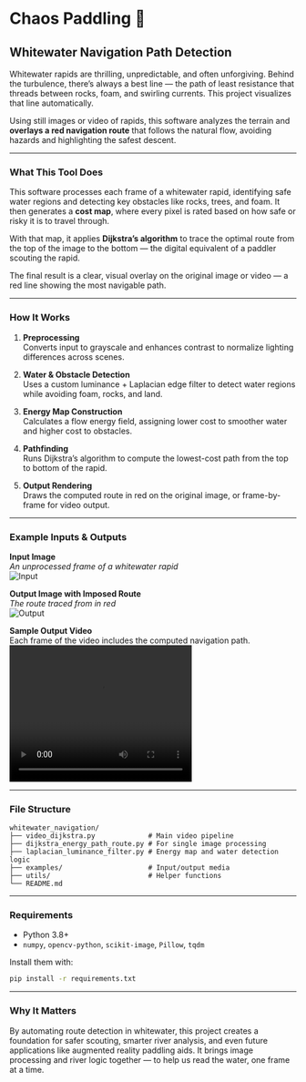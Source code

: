 # Chaos Paddling 🛶

## Whitewater Navigation Path Detection

Whitewater rapids are thrilling, unpredictable, and often unforgiving. Behind the turbulence, there’s always a best line — the path of least resistance that threads between rocks, foam, and swirling currents. This project visualizes that line automatically.

Using still images or video of rapids, this software analyzes the terrain and **overlays a red navigation route** that follows the natural flow, avoiding hazards and highlighting the safest descent.

---

### What This Tool Does

This software processes each frame of a whitewater rapid, identifying safe water regions and detecting key obstacles like rocks, trees, and foam. It then generates a **cost map**, where every pixel is rated based on how safe or risky it is to travel through.

With that map, it applies **Dijkstra’s algorithm** to trace the optimal route from the top of the image to the bottom — the digital equivalent of a paddler scouting the rapid.

The final result is a clear, visual overlay on the original image or video — a red line showing the most navigable path.

---

### How It Works

1. **Preprocessing**  
   Converts input to grayscale and enhances contrast to normalize lighting differences across scenes.

2. **Water & Obstacle Detection**  
   Uses a custom luminance + Laplacian edge filter to detect water regions while avoiding foam, rocks, and land.

3. **Energy Map Construction**  
   Calculates a flow energy field, assigning lower cost to smoother water and higher cost to obstacles.

4. **Pathfinding**  
   Runs Dijkstra’s algorithm to compute the lowest-cost path from the top to bottom of the rapid.

5. **Output Rendering**  
   Draws the computed route in red on the original image, or frame-by-frame for video output.

---

### Example Inputs & Outputs

**Input Image**  
*An unprocessed frame of a whitewater rapid*  
![Input](test_images/13_dark_test4.jpg)

**Output Image with Imposed Route**  
*The route traced from in red*  
![Output](Image_Results/13_image_result.jpg)

**Sample Output Video**  
Each frame of the video includes the computed navigation path.  
<video src="test_videos/04c_augmented_frames_only.mp4" width="320" height="240" controls></video>

---

### File Structure

```
whitewater_navigation/
├── video_dijkstra.py             # Main video pipeline
├── dijkstra_energy_path_route.py # For single image processing
├── laplacian_luminance_filter.py # Energy map and water detection logic
├── examples/                     # Input/output media
├── utils/                        # Helper functions
└── README.md
```

---

### Requirements

- Python 3.8+
- `numpy`, `opencv-python`, `scikit-image`, `Pillow`, `tqdm`

Install them with:

```bash
pip install -r requirements.txt
```

---

### Why It Matters

By automating route detection in whitewater, this project creates a foundation for safer scouting, smarter river analysis, and even future applications like augmented reality paddling aids. It brings image processing and river logic together — to help us read the water, one frame at a time.
